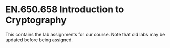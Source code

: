 # EN.650.658 Introduction to Cryptography

This contains the lab assignments for our course. Note that old labs may be updated before being assigned.
